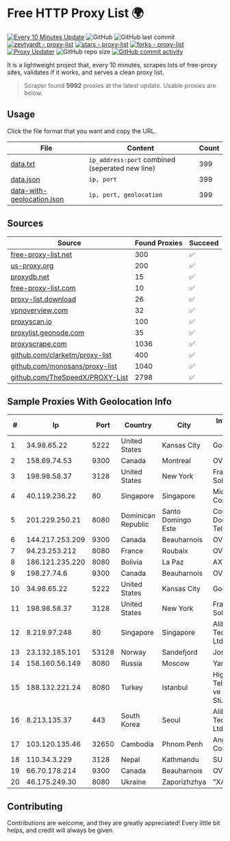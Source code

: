 
# Free HTTP Proxy List 🌍

[![Every 10 Minutes Update](https://github.com/mertguvencli/http-proxy-list/actions/workflows/main.yml/badge.svg?branch=main)](https://github.com/mertguvencli/http-proxy-list/actions/workflows/main.yml)
![GitHub](https://img.shields.io/github/license/mertguvencli/http-proxy-list)
![GitHub last commit](https://img.shields.io/github/last-commit/mertguvencli/http-proxy-list)
[![zevtyardt - proxy-list](https://img.shields.io/static/v1?label=zevtyardt&message=proxy-list&color=blue&logo=github)](https://github.com/zevtyardt/proxy-list "Go to GitHub repo")
[![stars - proxy-list](https://img.shields.io/github/stars/zevtyardt/proxy-list?style=social)](https://github.com/zevtyardt/proxy-list)
[![forks - proxy-list](https://img.shields.io/github/forks/zevtyardt/proxy-list?style=social)](https://github.com/zevtyardt/proxy-list)
[![Proxy Updater](https://github.com/zevtyardt/proxy-list/workflows/Proxy%20Updater/badge.svg)](https://github.com/zevtyardt/proxy-list/actions?query=workflow:"Proxy+Updater")
![GitHub repo size](https://img.shields.io/github/repo-size/zevtyardt/proxy-list)
[![GitHub commit activity](https://img.shields.io/github/commit-activity/m/zevtyardt/proxy-list?logo=commits)](https://github.com/zevtyardt/proxy-list/commits/main)

It is a lightweight project that, every 10 minutes, scrapes lots of free-proxy sites, validates if it works, and serves a clean proxy list.

> Scraper found **5992** proxies at the latest update. Usable proxies are below.

## Usage

Click the file format that you want and copy the URL.

|File|Content|Count|
|----|-------|-----|
|[data.txt](https://raw.githubusercontent.com/mertguvencli/http-proxy-list/main/proxy-list/data.txt)|`ip_address:port` combined (seperated new line)|399|
|[data.json](https://raw.githubusercontent.com/mertguvencli/http-proxy-list/main/proxy-list/data.json)|`ip, port`|399|
|[data-with-geolocation.json](https://raw.githubusercontent.com/mertguvencli/http-proxy-list/main/proxy-list/data-with-geolocation.json)|`ip, port, geolocation`|399|

## Sources

|Source|Found Proxies|Succeed|
|------|-------------|-------|
|[free-proxy-list.net](https://free-proxy-list.net)|300|✅|
|[us-proxy.org](https://www.us-proxy.org)|200|✅|
|[proxydb.net](http://proxydb.net)|15|✅|
|[free-proxy-list.com](https://free-proxy-list.com/?page=&port=&type%5B%5D=http&type%5B%5D=https&up_time=0&search=Search)|10|✅|
|[proxy-list.download](https://www.proxy-list.download/HTTP)|26|✅|
|[vpnoverview.com](https://vpnoverview.com/privacy/anonymous-browsing/free-proxy-servers)|32|✅|
|[proxyscan.io](https://www.proxyscan.io)|100|✅|
|[proxylist.geonode.com](https://proxylist.geonode.com/api/proxy-list?limit=300&page=1&sort_by=lastChecked&sort_type=desc&protocols=http,https)|35|✅|
|[proxyscrape.com](https://api.proxyscrape.com/v2/?request=displayproxies&protocol=http&timeout=10000&country=all&ssl=all&anonymity=all)|1036|✅|
|[github.com/clarketm/proxy-list](https://raw.githubusercontent.com/clarketm/proxy-list/master/proxy-list-raw.txt)|400|✅|
|[github.com/monosans/proxy-list](https://raw.githubusercontent.com/monosans/proxy-list/main/proxies/http.txt)|1040|✅|
|[github.com/TheSpeedX/PROXY-List](https://raw.githubusercontent.com/TheSpeedX/PROXY-List/master/http.txt)|2798|✅|


## Sample Proxies With Geolocation Info

|#|Ip|Port|Country|City|Internet Service Provider|
|-|--|----|-------|----|-------------------------|
|1|34.98.65.22|5222|United States|Kansas City|Google LLC|
|2|158.69.74.53|9300|Canada|Montreal|OVH SAS|
|3|198.98.58.37|3128|United States|New York|FranTech Solutions|
|4|40.119.236.22|80|Singapore|Singapore|Microsoft Corporation|
|5|201.229.250.21|8080|Dominican Republic|Santo Domingo Este|Compañía Dominicana de Teléfonos S. A.|
|6|144.217.253.209|9300|Canada|Beauharnois|OVH SAS|
|7|94.23.253.212|8080|France|Roubaix|OVH SAS|
|8|186.121.235.220|8080|Bolivia|La Paz|AXS Bolivia S. A.|
|9|198.27.74.6|9300|Canada|Beauharnois|OVH SAS|
|10|34.98.65.22|5222|United States|Kansas City|Google LLC|
|11|198.98.58.37|3128|United States|New York|FranTech Solutions|
|12|8.219.97.248|80|Singapore|Singapore|Alibaba (US) Technology Co., Ltd.|
|13|23.132.185.101|53128|Norway|Sandefjord|Joseph Farnell|
|14|158.160.56.149|8080|Russia|Moscow|Yandex.Cloud LLC|
|15|188.132.221.24|8080|Turkey|Istanbul|High Speed Telekomunikasyon ve Hab. Hiz. Ltd. Sti.|
|16|8.213.135.37|443|South Korea|Seoul|Alibaba (US) Technology Co., Ltd.|
|17|103.120.135.46|32650|Cambodia|Phnom Penh|Angkor Data Communication|
|18|110.34.3.229|3128|Nepal|Kathmandu|SUBISU C7|
|19|66.70.178.214|9300|Canada|Beauharnois|OVH SAS|
|20|46.175.249.30|8080|Ukraine|Zaporizhzhya|"XATANET" Ltd|



## Contributing

Contributions are welcome, and they are greatly appreciated! Every
little bit helps, and credit will always be given.

